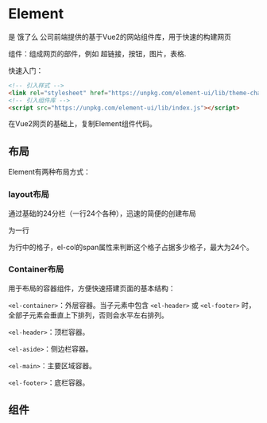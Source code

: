 # Element

是 饿了么 公司前端提供的基于Vue2的网站组件库，用于快速的构建网页

组件：组成网页的部件，例如 超链接，按钮，图片，表格.

快速入门：

```html
<!-- 引入样式 -->
<link rel="stylesheet" href="https://unpkg.com/element-ui/lib/theme-chalk/index.css">
<!-- 引入组件库 -->
<script src="https://unpkg.com/element-ui/lib/index.js"></script>
```

在Vue2网页的基础上，复制Element组件代码。

## 布局

Element有两种布局方式：

### layout布局

通过基础的24分栏（一行24个各种），迅速的简便的创建布局

<el-row>为一行

<el-col>为行中的格子，el-col的span属性来判断这个格子占据多少格子，最大为24个。

### Container布局

用于布局的容器组件，方便快速搭建页面的基本结构：

`<el-container>`：外层容器。当子元素中包含 `<el-header>` 或 `<el-footer>` 时，全部子元素会垂直上下排列，否则会水平左右排列。

`<el-header>`：顶栏容器。

`<el-aside>`：侧边栏容器。

`<el-main>`：主要区域容器。

`<el-footer>`：底栏容器。

## 组件